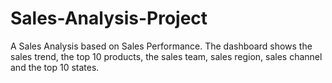 # Sales-Analysis-Project
A Sales Analysis based on Sales Performance. The dashboard shows the sales trend, the top 10 products, the sales team, sales region, sales channel and the top 10 states.
